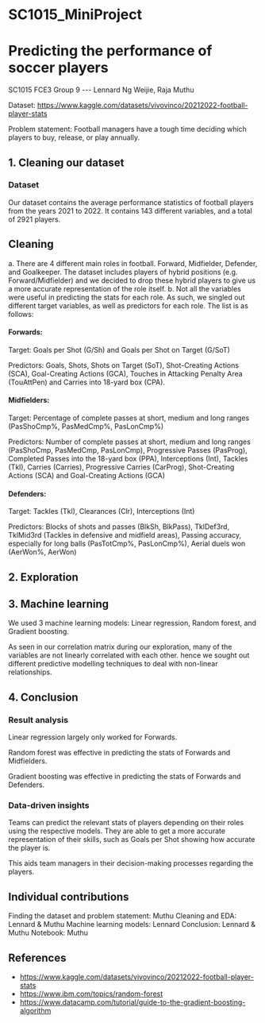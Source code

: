 # SC1015_MiniProject
# Predicting the performance of soccer players

SC1015 FCE3 Group 9 --- Lennard Ng Weijie, Raja Muthu

Dataset: https://www.kaggle.com/datasets/vivovinco/20212022-football-player-stats

Problem statement: Football managers have a tough time deciding which players to buy, release, or play annually.

## 1. Cleaning our dataset
### Dataset
Our dataset contains the average performance statistics of football players from the years 2021 to 2022. It contains 143 different variables, and a total of 2921 players.

## Cleaning
a. There are 4 different main roles in football. Forward, Midfielder, Defender, and Goalkeeper. The dataset includes players of hybrid positions (e.g. Forward/Midfielder) and we decided to drop these hybrid players to give us a more accurate representation of the role itself.
b. Not all the variables were useful in predicting the stats for each role. As such, we singled out different target variables, as well as predictors for each role. The list is as follows:
#### Forwards:
Target: Goals per Shot (G/Sh) and Goals per Shot on Target (G/SoT)

Predictors: Goals, Shots, Shots on Target (SoT), Shot-Creating Actions (SCA), Goal-Creating Actions (GCA), Touches in Attacking Penalty Area (TouAttPen) and Carries into 18-yard box (CPA).
#### Midfielders:
Target: Percentage of complete passes at short, medium and long ranges (PasShoCmp%, PasMedCmp%, PasLonCmp%)

Predictors: Number of complete passes at short, medium and long ranges (PasShoCmp, PasMedCmp, PasLonCmp), Progressive Passes (PasProg), Completed Passes into the 18-yard box (PPA), Interceptions (Int), Tackles (Tkl), Carries (Carries), Progressive Carries (CarProg), Shot-Creating Actions (SCA) and Goal-Creating Actions (GCA)
#### Defenders:
Target: Tackles (Tkl), Clearances (Clr), Interceptions (Int)

Predictors: Blocks of shots and passes (BlkSh, BlkPass), TklDef3rd, TklMid3rd (Tackles in defensive and midfield areas), Passing accuracy, especially for long balls (PasTotCmp%, PasLonCmp%), Aerial duels won (AerWon%, AerWon)

## 2. Exploration

## 3. Machine learning
We used 3 machine learning models: Linear regression, Random forest, and Gradient boosting.

As seen in our correlation matrix during our exploration, many of the variables are not linearly correlated with each other. hence we sought out different predictive modelling techniques to deal with non-linear relationships.

## 4. Conclusion
### Result analysis
Linear regression largely only worked for Forwards.

Random forest was effective in predicting the stats of Forwards and Midfielders.

Gradient boosting was effective in predicting the stats of Forwards and Defenders.

### Data-driven insights
Teams can predict the relevant stats of players depending on their roles using the respective models. They are able to get a more accurate representation of their skills, such as Goals per Shot showing how accurate the player is.

This aids team managers in their decision-making processes regarding the players.

## Individual contributions
Finding the dataset and problem statement: Muthu
Cleaning and EDA: Lennard & Muthu
Machine learning models: Lennard
Conclusion: Lennard & Muthu
Notebook: Muthu

## References
- https://www.kaggle.com/datasets/vivovinco/20212022-football-player-stats
- https://www.ibm.com/topics/random-forest
- https://www.datacamp.com/tutorial/guide-to-the-gradient-boosting-algorithm
